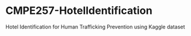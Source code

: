 # CMPE257-HotelIdentification
Hotel Identification for Human Trafficking Prevention using Kaggle dataset
